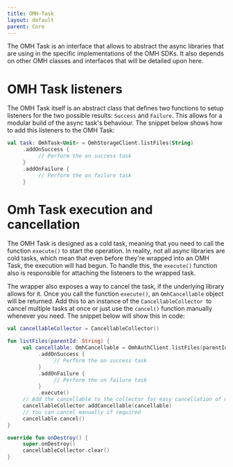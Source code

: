 ```yaml
---
title: OMH-Task
layout: default
parent: Core
---
```


The OMH Task is an interface that allows to abstract the async libraries that are using in the specific implementations of the OMH SDKs. It also depends on other OMH classes and interfaces that will be detailed upon here.

# OMH Task listeners

The OMH Task itself is an abstract class that defines two functions to setup listeners for the two possible results: `Success` and `Failure`. This allows for a modular build of the async task's behaviour. The snippet below shows how to add this listeners to the OMH Task:

```kotlin
val task: OmhTask<Unit> = OmhStorageClient.listFiles(String)
     .addOnSuccess {
          // Perform the on success task
     }
     .addOnFailure {
          // Perform the on failure task
     }
```

# Omh Task execution and cancellation

The OMH Task is designed as a cold task, meaning that you need to call the function `execute()` to start the operation. In reality, not all async libraries are cold tasks, which mean that even before they're wrapped into an OMH Task, the execution will had begun. To handle this, the `execute()` function also is responsible for attaching the listeners to the wrapped task.

The wrapper also exposes a way to cancel the task, if the underlying library allows for it. Once you call the function `execute()`, an `OmhCancellable` object will be returned. Add this to an instance of the `CancellableCollector `to cancel multiple tasks at once or just use the `cancel()` function manually whenever you need. The snippet below will show this in code:

```kotlin
val cancellableCollector = CancellableCollector()

fun listFiles(parentId: String) {
     val cancellable: OmhCancellable = OmhAuthClient.listFiles(parentId)
          .addOnSuccess {
               // Perform the on success task
          }
          .addOnFailure {
               // Perform the on failure task
          }
          .execute()
     // Add the cancellable to the collector for easy cancellation of multiple tasks.
     cancellableCollector.addCancellable(cancellable)
     // You can cancel manually if required
     cancellable.cancel()
}

override fun onDestroy() {
     super.onDestroy()
     cancellableCollector.clear()
}
```
